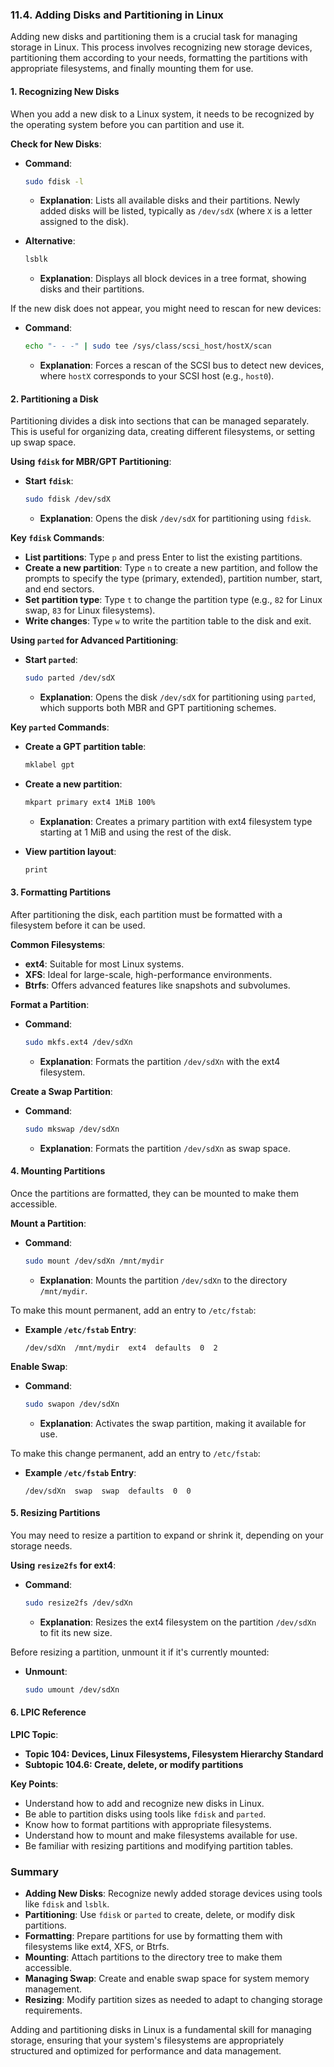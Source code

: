 ### 11.4. Adding Disks and Partitioning in Linux

Adding new disks and partitioning them is a crucial task for managing storage in Linux. This process involves recognizing new storage devices, partitioning them according to your needs, formatting the partitions with appropriate filesystems, and finally mounting them for use.

#### 1. **Recognizing New Disks**

When you add a new disk to a Linux system, it needs to be recognized by the operating system before you can partition and use it.

**Check for New Disks**:
- **Command**:
  ```bash
  sudo fdisk -l
  ```
  - **Explanation**: Lists all available disks and their partitions. Newly added disks will be listed, typically as `/dev/sdX` (where `X` is a letter assigned to the disk).

- **Alternative**:
  ```bash
  lsblk
  ```
  - **Explanation**: Displays all block devices in a tree format, showing disks and their partitions.

If the new disk does not appear, you might need to rescan for new devices:
- **Command**:
  ```bash
  echo "- - -" | sudo tee /sys/class/scsi_host/hostX/scan
  ```
  - **Explanation**: Forces a rescan of the SCSI bus to detect new devices, where `hostX` corresponds to your SCSI host (e.g., `host0`).

#### 2. **Partitioning a Disk**

Partitioning divides a disk into sections that can be managed separately. This is useful for organizing data, creating different filesystems, or setting up swap space.

**Using `fdisk` for MBR/GPT Partitioning**:

- **Start `fdisk`**:
  ```bash
  sudo fdisk /dev/sdX
  ```
  - **Explanation**: Opens the disk `/dev/sdX` for partitioning using `fdisk`.

**Key `fdisk` Commands**:
- **List partitions**: Type `p` and press Enter to list the existing partitions.
- **Create a new partition**: Type `n` to create a new partition, and follow the prompts to specify the type (primary, extended), partition number, start, and end sectors.
- **Set partition type**: Type `t` to change the partition type (e.g., `82` for Linux swap, `83` for Linux filesystems).
- **Write changes**: Type `w` to write the partition table to the disk and exit.

**Using `parted` for Advanced Partitioning**:
- **Start `parted`**:
  ```bash
  sudo parted /dev/sdX
  ```
  - **Explanation**: Opens the disk `/dev/sdX` for partitioning using `parted`, which supports both MBR and GPT partitioning schemes.

**Key `parted` Commands**:
- **Create a GPT partition table**:
  ```bash
  mklabel gpt
  ```
- **Create a new partition**:
  ```bash
  mkpart primary ext4 1MiB 100%
  ```
  - **Explanation**: Creates a primary partition with ext4 filesystem type starting at 1 MiB and using the rest of the disk.

- **View partition layout**:
  ```bash
  print
  ```

#### 3. **Formatting Partitions**

After partitioning the disk, each partition must be formatted with a filesystem before it can be used.

**Common Filesystems**:
- **ext4**: Suitable for most Linux systems.
- **XFS**: Ideal for large-scale, high-performance environments.
- **Btrfs**: Offers advanced features like snapshots and subvolumes.

**Format a Partition**:
- **Command**:
  ```bash
  sudo mkfs.ext4 /dev/sdXn
  ```
  - **Explanation**: Formats the partition `/dev/sdXn` with the ext4 filesystem.

**Create a Swap Partition**:
- **Command**:
  ```bash
  sudo mkswap /dev/sdXn
  ```
  - **Explanation**: Formats the partition `/dev/sdXn` as swap space.

#### 4. **Mounting Partitions**

Once the partitions are formatted, they can be mounted to make them accessible.

**Mount a Partition**:
- **Command**:
  ```bash
  sudo mount /dev/sdXn /mnt/mydir
  ```
  - **Explanation**: Mounts the partition `/dev/sdXn` to the directory `/mnt/mydir`.

To make this mount permanent, add an entry to `/etc/fstab`:
- **Example `/etc/fstab` Entry**:
  ```plaintext
  /dev/sdXn  /mnt/mydir  ext4  defaults  0  2
  ```

**Enable Swap**:
- **Command**:
  ```bash
  sudo swapon /dev/sdXn
  ```
  - **Explanation**: Activates the swap partition, making it available for use.

To make this change permanent, add an entry to `/etc/fstab`:
- **Example `/etc/fstab` Entry**:
  ```plaintext
  /dev/sdXn  swap  swap  defaults  0  0
  ```

#### 5. **Resizing Partitions**

You may need to resize a partition to expand or shrink it, depending on your storage needs.

**Using `resize2fs` for ext4**:
- **Command**:
  ```bash
  sudo resize2fs /dev/sdXn
  ```
  - **Explanation**: Resizes the ext4 filesystem on the partition `/dev/sdXn` to fit its new size.

Before resizing a partition, unmount it if it's currently mounted:
- **Unmount**:
  ```bash
  sudo umount /dev/sdXn
  ```

#### 6. **LPIC Reference**

**LPIC Topic**:
- **Topic 104: Devices, Linux Filesystems, Filesystem Hierarchy Standard**
- **Subtopic 104.6: Create, delete, or modify partitions**

**Key Points**:
- Understand how to add and recognize new disks in Linux.
- Be able to partition disks using tools like `fdisk` and `parted`.
- Know how to format partitions with appropriate filesystems.
- Understand how to mount and make filesystems available for use.
- Be familiar with resizing partitions and modifying partition tables.

### Summary

- **Adding New Disks**: Recognize newly added storage devices using tools like `fdisk` and `lsblk`.
- **Partitioning**: Use `fdisk` or `parted` to create, delete, or modify disk partitions.
- **Formatting**: Prepare partitions for use by formatting them with filesystems like ext4, XFS, or Btrfs.
- **Mounting**: Attach partitions to the directory tree to make them accessible.
- **Managing Swap**: Create and enable swap space for system memory management.
- **Resizing**: Modify partition sizes as needed to adapt to changing storage requirements.

Adding and partitioning disks in Linux is a fundamental skill for managing storage, ensuring that your system's filesystems are appropriately structured and optimized for performance and data management.